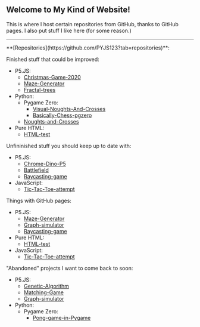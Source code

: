 ## Welcome to My Kind of Website!

This is where I host certain repositories from GitHub, thanks to GitHub pages. I also put stuff I like here (for some reason.)
<hr>
**[Repositories](https://github.com/PYJS123?tab=repositories)**:

Finished stuff that could be improved:
  - P5.JS:
    - [Christmas-Game-2020](https://github.com/PYJS123/Christmas-Game-2020)
    - [Maze-Generator](https://github.com/PYJS123/Maze-Generator)
    - [Fractal-trees](https://github.com/PYJS123/Fractal-trees)
  - Python:
    - Pygame Zero:
      - [Visual-Noughts-And-Crosses](https://github.com/PYJS123/Visual-noughts-and-crosses)
      - [Basically-Chess-pgzero](https://github.com/PYJS123/Basically-Chess-pgzero)
    - [Noughts-and-Crosses](https://github.com/PYJS123/Noughts-and-Crosses)
  - Pure HTML:
    - [HTML-test](https://github.com/PYJS123/HTML-test)

Unfininished stuff you should keep up to date with:
  - P5.JS:
    - [Chrome-Dino-P5](https://github.com/PYJS123/Chrome-Dino-P5)
    - [Battlefield](https://github.com/PYJS123/Battlefield)
    - [Raycasting-game](https://github.com/PYJS123/Raycasting-game/tree/gh-pages)
  - JavaScript:
    - [Tic-Tac-Toe-attempt](https://github.com/PYJS123/Tic-Tac-Toe-attempt/tree/main)

Things with GitHub pages:
  - P5.JS:
    - [Maze-Generator](https://github.com/PYJS123/Maze-Generator)
    - [Graph-simulator](https://github.com/PYJS123/Graph-simulator)
    - [Raycasting-game](https://github.com/PYJS123/Raycasting-game/tree/gh-pages)
  - Pure HTML:
    - [HTML-test](https://github.com/PYJS123/HTML-test)
  - JavaScript:
    - [Tic-Tac-Toe-attempt](https://github.com/PYJS123/Tic-Tac-Toe-attempt/tree/main)

"Abandoned" projects I want to come back to soon:
  - P5.JS:
    - [Genetic-Algorithm](https://github.com/PYJS123/Genetic-Algorithm)
    - [Matching-Game](https://github.com/PYJS123/Matching-Game)
    - [Graph-simulator](https://github.com/PYJS123/Graph-simulator)
  - Python:
    - Pygame Zero:
      - [Pong-game-in-Pygame](https://github.com/PYJS123/Pong-game-in-Pygame)
